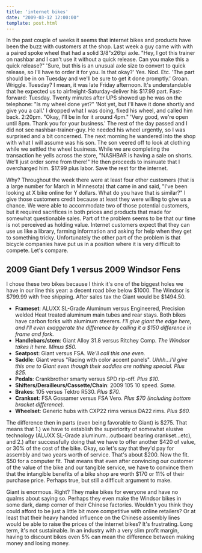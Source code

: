 ```yaml
---
title: 'internet bikes'
date: "2009-03-12 12:00:00"
template: post.html
---
```


In the past couple of weeks it seems that internet bikes and products have been the buzz with customers at the shop. Last week a guy came with with a paired spoke wheel that had a solid 3/8"x26tpi axle. "Hey, I got this trainer on nashbar and I can't use it without a quick release. Can you make this a quick release?" 'Sure, but this is an unusual axle size to convert to quick release, so I'll have to order it for you. Is that okay?' Yes. Nod. Etc. 'The part should be in on Tuesday and we'll be sure to get it done promptly.' Groan. Wriggle. Tuesday? I mean, it was late Friday afternoon. It's understandable that he expected us to airfreight-Saturday-deliver his $17.99 part. Fast-forward: Tuesday. Twenty minutes after UPS showed up he was on the telephone: "Is my wheel done yet?" 'Not yet, but I'll have it done shortly and give you a call.' I dropped what I was doing, fixed his wheel, and called him back. 2:20pm. "Okay, I'll be in for it around 4pm." 'Very good, we're open until 8pm. Thank you for your business.' The rest of the day passed and I did not see nashbar-trainer-guy. He needed his wheel urgently, so I was surprised and a bit concerned. The next morning he wandered into the shop with what I will assume was his son. The son veered off to look at clothing while we settled the wheel business. While we are completing the transaction he yells across the store, "NASHBAR is having a sale on shorts. We'll just order some from there!" He then proceeds to insinuate that I overcharged him. $17.99 plus labor. Save the rest for the internet.

Why? Throughout the week there were at least four other customers (that is a large number for March in Minnesota) that came in and said, "I've been looking at X bike online for Y dollars. What do you have that is similar?" I give those customers credit because at least they were willing to give us a chance. We were able to accommodate two of those potential customers, but it required sacrifices in both prices and products that made for somewhat questionable sales. Part of the problem seems to be that our time is not perceived as holding value. Internet customers expect that they can use us like a library, farming information and asking for help when they get to something tricky. Unfortunately the other part of the problem is that bicycle companies have put us in a position where it is very difficult to compete. Let's compare.

## 2009 Giant Defy 1 versus 2009 Windsor Fens

I chose these two bikes because I think it's one of the biggest holes we have in our line this year: a decent road bike below $1000. The Windsor is $799.99 with free shipping. After sales tax the Giant would be $1494.50.


- **Frameset**: ALUXX SL-Grade Aluminum versus Engineered, Precision welded Heat treated aluminum main tubes and rear stays. Both bikes have carbon forks with aluminum steerers. *I'll give giant the edge here, and I'll even exaggerate the difference by calling it a $150 difference in  frame and fork.*
- **Handlebars/stem**: Giant Alloy 31.8 versus Ritchey Comp. *The Windsor takes it here. Minus $50.*
- **Seatpost**: Giant versus FSA. *We'll call this one even.*
- **Saddle**: Giant verus "Racing with color accent panels". *Uhhh...I'll give this one to Giant even though their saddles are nothing special. Plus $25.*
- **Pedals**: Crankbrother smarty versus SPD rip-off. *Plus $10.*
- **Shifters/Derailleurs/Cassette/Chain**: 2009 105 10 speed. *Same.*
- **Brakes**: 105 versus Tektro R530. *Plus $70.*
- **Crankset**: FSA Gossamer versus FSA Vero. *Plus $70 (including bottom bracket difference).*
- **Wheelset**: Generic hubs with CXP22 rims versus DA22 rims. *Plus $60.*

The difference then in parts (even being favorable to Giant) is $275. That means that 1.) we have to establish the superiority of somewhat elusive technology (ALUXX SL-Grade aluminum...outboard bearing crankset...etc), and 2.) after successfully doing that we have to offer another $420 of value, or 30% of the cost of the bike. Okay, so let's say that they'd pay for assembly and two years worth of service. That's about $200. Now the fit. $50 for a computer fit. That means that even after convincing our customer of the value of the bike and our tangible service, we have to convince them that the intangible benefits of a bike shop are worth $170 or 11% of their purchase price. Perhaps true, but still a difficult argument to make.

Giant is enormous. Right? They make bikes for everyone and have no qualms about saying so. Perhaps they even make the Windsor bikes in some dark, damp corner of their Chinese factories. Wouldn't you think they could afford to be just a little bit more competitive with online retailers? Or at least that their heavy handed influence on the Chinese assembly lines would be able to raise the prices of the internet bikes? It's frustrating. Long term, it's not sustainable. In an industry with a very slim profit margin, having to discount bikes even 5% can mean the difference between making money and losing money.